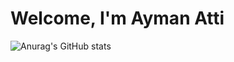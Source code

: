 # Welcome, I'm Ayman Atti

![Anurag's GitHub stats](https://github-readme-stats.vercel.app/api?username=indomyzz&show_icons=true&theme=transparent)

